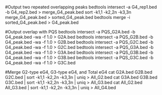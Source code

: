 #Output two repeated overlapping peaks
bedtools intersect -a G4_rep1.bed -b G4_rep2.bed > merge_G4_peak.bed
sort -k1,1 -k2,2n -k3,3n merge_G4_peak.bed > sorted_G4_peak.bed
bedtools merge -i sorted_G4_peak.bed > G4_peak.bed

#Output overlap with PQS
bedtools intersect -a PQS_G2A.bed -b G4_peak.bed -wa -f 1.0 > G2A.bed
bedtools intersect -a PQS_G2B.bed -b G4_peak.bed -wa -f 1.0 > G2B.bed
bedtools intersect -a PQS_G2C.bed -b G4_peak.bed -wa -f 1.0 > G2C.bed
bedtools intersect -a PQS_G3A.bed -b G4_peak.bed -wa -f 1.0 > G3A.bed
bedtools intersect -a PQS_G3B.bed -b G4_peak.bed -wa -f 1.0 > G3B.bed
bedtools intersect -a PQS_G3C.bed -b G4_peak.bed -wa -f 1.0 > G3C.bed

#Merge G2-type eG4, G3-type eG4, and Total eG4
cat G2A.bed G2B.bed G2C.bed  | sort -k1,1 -k2,2n -k3,3n  | uniq  > All_G2.bed
cat G3A.bed G3B.bed G3C.bed  | sort -k1,1 -k2,2n -k3,3n  | uniq  > All_G3.bed
cat All_G2.bed All_G3.bed  | sort -k1,1 -k2,2n -k3,3n  | uniq  > All_G4.bed

